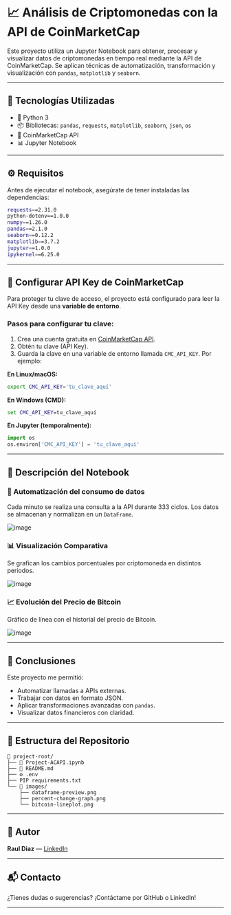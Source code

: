 # 📈 Análisis de Criptomonedas con la API de CoinMarketCap

Este proyecto utiliza un Jupyter Notebook para obtener, procesar y visualizar datos de criptomonedas en tiempo real mediante la API de CoinMarketCap. Se aplican técnicas de automatización, transformación y visualización con `pandas`, `matplotlib` y `seaborn`.

---

## 🚀 Tecnologías Utilizadas

- 🐍 Python 3
- 📦 Bibliotecas: `pandas`, `requests`, `matplotlib`, `seaborn`, `json`, `os`
- 📡 CoinMarketCap API
- 📊 Jupyter Notebook

---

## ⚙️ Requisitos

Antes de ejecutar el notebook, asegúrate de tener instaladas las dependencias:

```bash
requests==2.31.0
python-dotenv==1.0.0
numpy==1.26.0
pandas==2.1.0
seaborn==0.12.2
matplotlib==3.7.2
jupyter==1.0.0
ipykernel==6.25.0
```

---

## 🔐 Configurar API Key de CoinMarketCap

Para proteger tu clave de acceso, el proyecto está configurado para leer la API Key desde una **variable de entorno**.

### Pasos para configurar tu clave:

1. Crea una cuenta gratuita en [CoinMarketCap API](https://coinmarketcap.com/api/).
2. Obtén tu clave (API Key).
3. Guarda la clave en una variable de entorno llamada `CMC_API_KEY`. Por ejemplo:

**En Linux/macOS:**
```bash
export CMC_API_KEY='tu_clave_aquí'
```

**En Windows (CMD):**
```cmd
set CMC_API_KEY=tu_clave_aquí
```

**En Jupyter (temporalmente):**
```python
import os
os.environ['CMC_API_KEY'] = 'tu_clave_aquí'
```

---

## 🧠 Descripción del Notebook

### 🔁 Automatización del consumo de datos
Cada minuto se realiza una consulta a la API durante 333 ciclos. Los datos se almacenan y normalizan en un `DataFrame`.

![image](https://github.com/user-attachments/assets/83806bea-55f8-4527-b4f4-b44a0d42bf22)

### 📊 Visualización Comparativa
Se grafican los cambios porcentuales por criptomoneda en distintos periodos.

![image](https://github.com/user-attachments/assets/43b81c52-1966-4301-9975-524828ad80ae)

### 📈 Evolución del Precio de Bitcoin
Gráfico de línea con el historial del precio de Bitcoin.

![image](https://github.com/user-attachments/assets/97abc027-db81-4fa9-8ea7-79c1bd0e6c5d)

---

## 📌 Conclusiones

Este proyecto me permitió:

- Automatizar llamadas a APIs externas.
- Trabajar con datos en formato JSON.
- Aplicar transformaciones avanzadas con `pandas`.
- Visualizar datos financieros con claridad.

---

## 📂 Estructura del Repositorio

```
📁 project-root/
├── 📄 Project-ACAPI.ipynb
├── 📄 README.md
├── ⚙️ .env
├── PIP requirements.txt
└── 📁 images/
    ├── dataframe-preview.png
    ├── percent-change-graph.png
    └── bitcoin-lineplot.png
```

---

## 👤 Autor

**Raul Diaz** — [LinkedIn](https://www.linkedin.com/in/raul-dc/)

---

## 📬 Contacto

¿Tienes dudas o sugerencias? ¡Contáctame por GitHub o LinkedIn!


---
